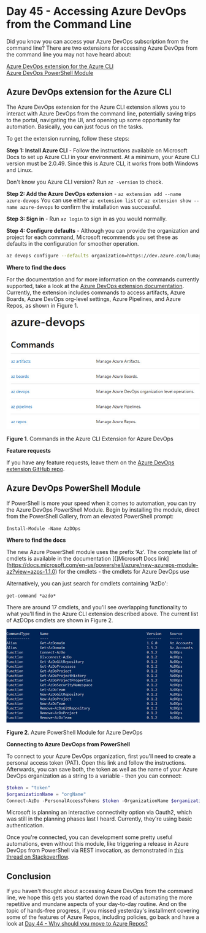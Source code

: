 # Day 45 - Accessing Azure DevOps from the Command Line

Did you know you can access your Azure DevOps subscription from the command line? There are two extensions for accessing Azure DevOps from the command line you may not have heard about:

[Azure DevOps extension for the Azure CLI](#azure-devops-extension-for-the-azure-cli) </br>
[Azure DevOps PowerShell Module](#azure-devops-powershell-module) </br>

## Azure DevOps extension for the Azure CLI

The  Azure DevOps extension for the Azure CLI extension allows you to interact with Azure DevOps from the command line, potentially saving trips to the portal, navigating the UI, and opening up some opportunity for automation. Basically, you can just focus on the tasks.

To get the extension running, follow these steps:

**Step 1: Install Azure CLI** - Follow the instructions available on Microsoft Docs to set up Azure CLI in your environment. At a minimum, your Azure CLI version must be 2.0.49. Since this is Azure CLI, it works from both Windows and Linux.

Don't know you Azure CLI version? Run `az -version` to check.

**Step 2: Add the Azure DevOps extension** - `az extension add --name azure-devops` You can use either `az extension list` or `az extension show --name azure-devops` to confirm the installation was successful.

**Step 3: Sign in** - Run `az login` to sign in as you would normally.

**Step 4: Configure defaults** - Although you can provide the organization and project for each command, Microsoft recommends you set these as defaults in the configuration for smoother operation.

``` Bash
az devops configure --defaults organization=https://dev.azure.com/lumagate project=100DaysOfIaC
```

**Where to find the docs**

For the documentation and for more information on the commands currently supported, take a look at the [Azure DevOps extension documentation](https://docs.microsoft.com/cli/azure/ext/azure-devops/?view=azure-cli-latest). Currently, the extension includes commands to access artifacts, Azure Boards, Azure DevOps org-level settings, Azure Pipelines, and Azure Repos, as shown in Figure 1.

![001](../images/day45/fig1.azdo.cli.cmds.jpg)

**Figure 1**. Commands in the Azure CLI Extension for Azure DevOps

**Feature requests**

If you have any feature requests, leave them on the [Azure DevOps extension GitHub repo](https://github.com/Microsoft/azure-devops-cli-extension).

## Azure DevOps PowerShell Module

If PowerShell is more your speed when it comes to automation, you can try the Azure DevOps PowerShell Module. Begin by installing the module, direct from the PowerShell Gallery, from an elevated PowerShell prompt:

`Install-Module -Name AzDOps`

**Where to find the docs**

The new Azure PowerShell module uses the prefix ‘Az’. The complete list of cmdlets is available in the documentation [(]Microsoft Docs link](https://docs.microsoft.com/en-us/powershell/azure/new-azureps-module-az?view=azps-1.1.0) for the cmdlets - the cmdlets for Azure DevOps use 

Alternatively, you can just search for cmdlets containing 'AzDo':

`get-command *azdo*`

There are around 17 cmdlets, and you'll see overlapping functionality to what you'll find in the Azure CLI extension described above. The current list of AzDOps cmdlets are shown in Figure 2.


![001](../images/day45/fig2.azdo.post.cmds.jpg)

**Figure 2**. Azure PowerShell Module for Azure DevOps

**Connecting to Azure DevOops from PowerShell**

To connect to your Azure DevOps organization, first you'll need to create a personal access token (PAT). Open this link and follow the instructions. Afterwards, you can save both, the token as well as the name of your Azure DevOps organization as a string to a variable - then you can connect:

``` PowerShell
$token = "token"
$organizationName = "orgName"
Connect-AzDo -PersonalAccessTokens $token -OrganizationName $organizationName
```

Microsoft is planning an interactive connectivity option via Oauth2, which was still in the planning phases last I heard. Currently, they're using basic authentication.

Once you're connected, you can development some pretty useful automations, even without this module, like triggering a release in Azure DevOps from PowerShell via REST invocation, as demonstrated in [this thread on Stackoverflow](https://stackoverflow.com/questions/52876016/azure-devops-trigger-a-release-from-powershell-and-passing-process-variable-s).

## Conclusion

If you haven't thought about accessing Azure DevOps from the command line, we hope this gets you started down the road of automating the more repetitive and mundane aspects of your day-to-day routine. And on the topic of hands-free progress, if you missed yesterday's installment covering some of the features of Azure Repos, including policies, go back and have a look at [Day 44 - Why should you move to Azure Repos?](https://github.com/starkfell/100DaysOfIaC/blob/master/articles/day.44.move.to.azure.repos.md)